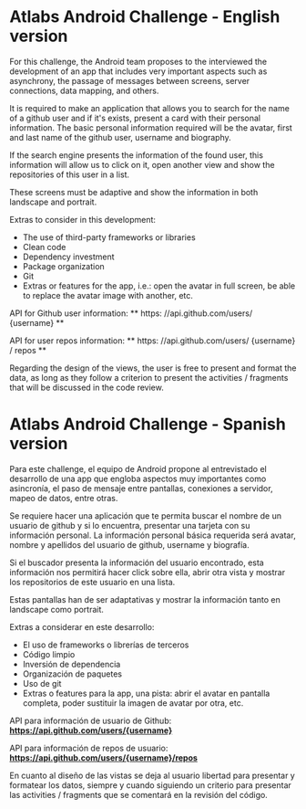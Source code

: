 # Atlabs Android Challenge - English version
For this challenge, the Android team proposes to the interviewed the development of an app that includes very important aspects such as asynchrony, the passage of messages between screens, server connections, data mapping, and others.

It is required to make an application that allows you to search for the name of a github user and if it's exists, present a card with their personal information. The basic personal information required will be the avatar, first and last name of the github user, username and biography.

If the search engine presents the information of the found user, this information will allow us to click on it, open another view and show the repositories of this user in a list.

These screens must be adaptive and show the information in both landscape and portrait.

Extras to consider in this development:

- The use of third-party frameworks or libraries
- Clean code
- Dependency investment
- Package organization
- Git
- Extras or features for the app, i.e.: open the avatar in full screen, be able to replace the avatar image with another, etc.


API for Github user information: ** https: //api.github.com/users/ {username} **

API for user repos information: ** https: //api.github.com/users/ {username} / repos **

Regarding the design of the views, the user is free to present and format the data, as long as they follow a criterion to present the activities / fragments that will be discussed in the code review.


# Atlabs Android Challenge - Spanish version
Para este challenge, el equipo de Android propone al entrevistado el desarrollo de una app que engloba aspectos muy importantes como asincronía, el paso de mensaje entre pantallas, conexiones a servidor, mapeo de datos, entre otras.

Se requiere hacer una aplicación que te permita buscar el nombre de un usuario de github y si lo encuentra, presentar una tarjeta con su información personal. La información personal básica requerida será avatar, nombre y apellidos del usuario de github, username y biografía.

Si el buscador presenta la información del usuario encontrado, esta información nos permitirá hacer click sobre ella, abrir otra vista y mostrar los repositorios de este usuario en una lista.

Estas pantallas han de ser adaptativas y mostrar la información tanto en landscape como portrait.

Extras a considerar en este desarrollo:

- El uso de frameworks o librerías de terceros
- Código limpio
- Inversión de dependencia
- Organización de paquetes
- Uso de git
- Extras o features para la app, una pista: abrir el avatar en pantalla completa, poder sustituir la imagen de avatar por otra, etc.


API para información de usuario de Github: **https://api.github.com/users/{username}**

API para información de repos de usuario: **https://api.github.com/users/{username}/repos**

En cuanto al diseño de las vistas se deja al usuario libertad para presentar y formatear los datos, siempre y cuando siguiendo un criterio para presentar las activities / fragments que se comentará en la revisión del código.